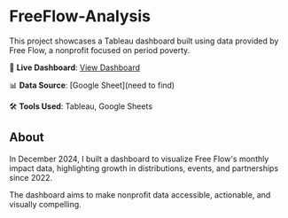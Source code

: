 # FreeFlow-Analysis

This project showcases a Tableau dashboard built using data provided by Free Flow, a nonprofit focused on period poverty.

🔗 **Live Dashboard**: [View Dashboard](https://public.tableau.com/views/FloBoxUtilization_17322366742720/Story1?:language=en-US&:sid=&:redirect=auth&:display_count=n&:origin=viz_share_link)

📊 **Data Source**: [Google Sheet](need to find)  

🛠️ **Tools Used**: Tableau, Google Sheets

## About
In December 2024, I built a dashboard to visualize Free Flow's monthly impact data, highlighting growth in distributions, events, and partnerships since 2022.

The dashboard aims to make nonprofit data accessible, actionable, and visually compelling.
